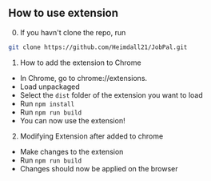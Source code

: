 ## How to use extension
0. If you havn't clone the repo, run 
```sh
git clone https://github.com/Heimdall21/JobPal.git
```

1. How to add the extension to Chrome

- In Chrome, go to chrome://extensions.
- Load unpackaged
- Select the `dist` folder of the extension you want to load
- Run `npm install`
- Run `npm run build`
- You can now use the extension!

2. Modifying Extension after added to chrome

- Make changes to the extension
- Run `npm run build`
- Changes should now be applied on the browser
